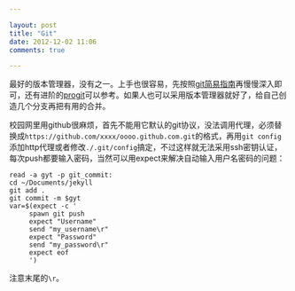 ```yaml
---

layout: post
title: "Git"
date: 2012-12-02 11:06
comments: true

---
```

最好的版本管理器，没有之一。上手也很容易，先按照[git简易指南](http://rogerdudler.github.com/git-guide/index.zh.html)再慢慢深入即可，还有进阶的[progit](http://git-scm.com/2010/06/09/pro-git-zh.html)可以参考。如果人也可以采用版本管理器就好了，给自己创造几个分支再把有用的合并。

校园网里用github很麻烦，首先不能用它默认的git协议，没法调用代理，必须替换成`https://github.com/xxxx/oooo.github.com.git`的格式，再用`git config`添加http代理或者修改`./.git/config`搞定，不过这样就无法采用ssh密钥认证，每次push都要输入密码，当然可以用expect来解决自动输入用户名密码的问题：

	read -a gyt -p git_commit:
	cd ~/Documents/jekyll
	git add .
	git commit -m $gyt
	var=$(expect -c '
	     spawn git push
	     expect "Username"
	     send "my_username\r"
	     expect "Password"
	     send "my_password\r"
	     expect eof
	     ')

注意末尾的`\r`。